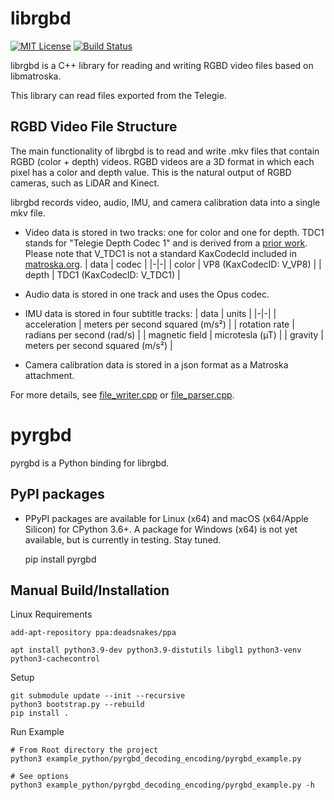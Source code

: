 # librgbd

[![MIT License](https://img.shields.io/github/license/telegie/librgbd)](https://en.wikipedia.org/wiki/MIT_License)
[![Build Status](https://github.com/telegie/librgbd/actions/workflows/build.yml/badge.svg)](https://github.com/telegie/librgbd/actions/workflows/build.yml)

librgbd is a C++ library for reading and writing RGBD video files based on libmatroska.

This library can read files exported from the Telegie.

## RGBD Video File Structure

The main functionality of librgbd is to read and write .mkv files that contain RGBD (color + depth) videos. RGBD videos are a 3D format in which each pixel has a color and depth value. This is the natural output of RGBD cameras, such as LiDAR and Kinect.

librgbd records video, audio, IMU, and camera calibration data into a single mkv file. 
<!-- Video data is recorded in two video Matroska video tracks (for Color and Depth respectively), audio in one audio track, and IMU in four separate subtitle tracks. -->

- Video data is stored in two tracks: one for color and one for depth. TDC1 stands for "Telegie Depth Codec 1" and is derived from a [prior work](https://github.com/hanseuljun/temporal-rvl). Please note that V_TDC1 is not a standard KaxCodecId included in [matroska.org](https://www.matroska.org/technical/codec_specs.html).
    | data | codec |
    |-|-|
    | color | VP8 (KaxCodecID: V_VP8) |
    | depth | TDC1 (KaxCodecID: V_TDC1) |

- Audio data is stored in one track and uses the Opus codec.

- IMU data is stored in four subtitle tracks:
    | data | units |
    |-|-|
    | acceleration | meters per second squared (m/s²) |
    | rotation rate | radians per second (rad/s) |
    | magnetic field | microtesla (µT) |
    | gravity | meters per second squared (m/s²) |

- Camera calibration data is stored in a json format as a Matroska attachment.

For more details, see [file_writer.cpp](src/file_writer.cpp) or [file_parser.cpp](src/file_parser.cpp).

# pyrgbd

pyrgbd is a Python binding for librgbd.

## PyPI packages
- PPyPI packages are available for Linux (x64) and macOS (x64/Apple Silicon) for CPython 3.6+. A package for Windows (x64) is not yet available, but is currently in testing. Stay tuned.

    pip install pyrgbd

## Manual Build/Installation

Linux Requirements

    add-apt-repository ppa:deadsnakes/ppa

    apt install python3.9-dev python3.9-distutils libgl1 python3-venv python3-cachecontrol

Setup

    git submodule update --init --recursive
    python3 bootstrap.py --rebuild
    pip install .

Run Example

    # From Root directory the project
    python3 example_python/pyrgbd_decoding_encoding/pyrgbd_example.py

    # See options
    python3 example_python/pyrgbd_decoding_encoding/pyrgbd_example.py -h
    
